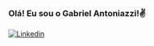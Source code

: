 ### Olá! Eu sou o Gabriel Antoniazzi!✌️
[![Linkedin](https://img.shields.io/badge/LinkedIn-0077B5?style=for-the-badge&logo=linkedin&logoColor=white)](https://www.linkedin.com/in/gabriel-antoniazzi-a325531b3/)
